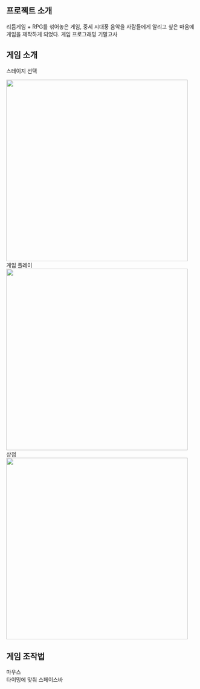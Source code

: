 ## 프로젝트 소개

리듬게임 + RPG를 섞어놓은 게임, 중세 시대풍 음악을 사람들에게 알리고 싶은 마음에 게임을 제작하게 되었다.
게임 프로그래밍 기말고사


## 게임 소개

스테이지 선택
<br/>

<img width="480px" src="https://github.com/jy3026/Renaissance-rhythm/assets/89833446/9291a64b-74fd-468a-bc1c-a2178d819121"/>
<br/>
게임 플레이
<br/>

<img width="480px" src="https://github.com/jy3026/Renaissance-rhythm/assets/89833446/00404e7a-2eb6-464f-8dd6-75630056db43"/>
<br/>
상점
<br/>

<img width="480px" src="https://github.com/jy3026/Renaissance-rhythm/assets/89833446/60599149-cee2-4d4d-b25a-a1584a82efb6"/>


## 게임 조작법
마우스 
<br/>
타이밍에 맞춰 스페이스바
